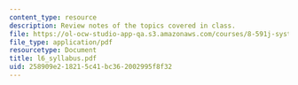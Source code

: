 ```yaml
---
content_type: resource
description: Review notes of the topics covered in class.
file: https://ol-ocw-studio-app-qa.s3.amazonaws.com/courses/8-591j-systems-biology-fall-2004/258909e218215c41bc362002995f8f32_l6_syllabus.pdf
file_type: application/pdf
resourcetype: Document
title: l6_syllabus.pdf
uid: 258909e2-1821-5c41-bc36-2002995f8f32
---
```


